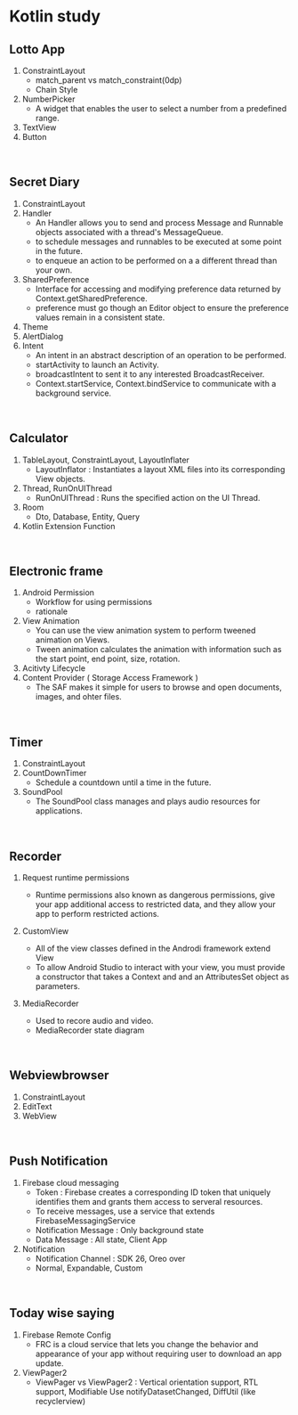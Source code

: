 # Kotlin study

## Lotto App

1. ConstraintLayout
	- match_parent vs match_constraint(0dp)
	- Chain Style
2. NumberPicker
	- A widget that enables the user to select a number from a predefined range.
3. TextView
4. Button

<br>

## Secret Diary

1. ConstraintLayout
2. Handler
	- An Handler allows you to send and process Message and Runnable objects associated with a thread's MessageQueue.
	- to schedule messages and runnables to be executed at some point in the future.
	- to enqueue an action to be performed on a a different thread than your own.
3. SharedPreference
	- Interface for accessing and modifying preference data returned by Context.getSharedPreference.
	- preference must go though an Editor object to ensure the preference values remain in a consistent state.
4. Theme
5. AlertDialog
6. Intent
	- An intent in an abstract description of an operation to be performed.
	- startActivity to launch an Activity.
	- broadcastIntent to sent it to any interested BroadcastReceiver.
	- Context.startService, Context.bindService to communicate with a background service.

<br>

## Calculator

1. TableLayout, ConstraintLayout, LayoutInflater
	- LayoutInflator : Instantiates a layout XML files into its corresponding View objects.
2. Thread, RunOnUIThread
	- RunOnUIThread : Runs the specified action on the UI Thread.
3. Room
	- Dto, Database, Entity, Query
4. Kotlin Extension Function

<br>

## Electronic frame

1. Android Permission
	- Workflow for using permissions
	- rationale
2. View Animation
	- You can use the view animation system to perform tweened animation on Views.
	- Tween animation calculates the animation with information such as the start point, end point, size, rotation.
3. Acitivty Lifecycle
4. Content Provider ( Storage Access Framework )
	- The SAF makes it simple for users to browse and open documents, images, and ohter files.

<br>

## Timer

1. ConstraintLayout
2. CountDownTimer
	- Schedule a countdown until a time in the future.
3. SoundPool
	- The SoundPool class manages and plays audio resources for applications.

<br>

## Recorder

1. Request runtime permissions
	- Runtime permissions also known as dangerous permissions, give your app additional access to restricted data,
	and they allow your app to perform restricted actions.

2. CustomView
	- All of the view classes defined in the Androdi framework extend View
	- To allow Android Studio to interact with your view, you must provide a constructor that takes a Context and
	and an AttributesSet object as parameters. 
3. MediaRecorder
	- Used to recore audio and video.
	- MediaRecorder state diagram

<br>

## Webviewbrowser

1. ConstraintLayout
2. EditText
3. WebView

<br>

## Push Notification

1. Firebase cloud messaging
	- Token : Firebase creates a corresponding ID token that uniquely identifies them and grants them access to serveral resources.
	- To receive messages, use a service that extends FirebaseMessagingService
	- Notification Message : Only background state
	- Data Message : All state, Client App 
2. Notification 
	- Notification Channel : SDK 26, Oreo over
	- Normal, Expandable, Custom

<br>

## Today wise saying

1. Firebase Remote Config
	- FRC is a cloud service that lets you change the behavior and appearance of your app without requiring user 
	to download an app update.
2. ViewPager2
	- ViewPager vs ViewPager2 : Vertical orientation support, RTL support, Modifiable Use notifyDatasetChanged, DiffUtil (like recyclerview)

<br>
